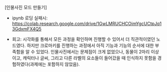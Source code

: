 [인물사진 모드 만들기]

- ipynb 로딩 실패시: 
https://colab.research.google.com/drive/1GwLMRUCHCOimYgcUCtpJq13GdxmFX4Q5

- 회고:
시각화를 통해서 모든 과정을 확인하며 진행할 수 있어서 더 직관적이였던 노드였다.
하지만 크로마키를 진행하는 과정에서 아직 기능과 기능의 순서에 대한 부족함을 알 수 있었다.
인물사진에서는 문제점이 크게 없었으나, 동물이 2마리 이상이고, 캐릭터나 글씨, 그리고 다른 라벨의 요소들이 들어갔을 때 
인식하지 못함을 경험하였다(과제에는 포함하지 않았음).
